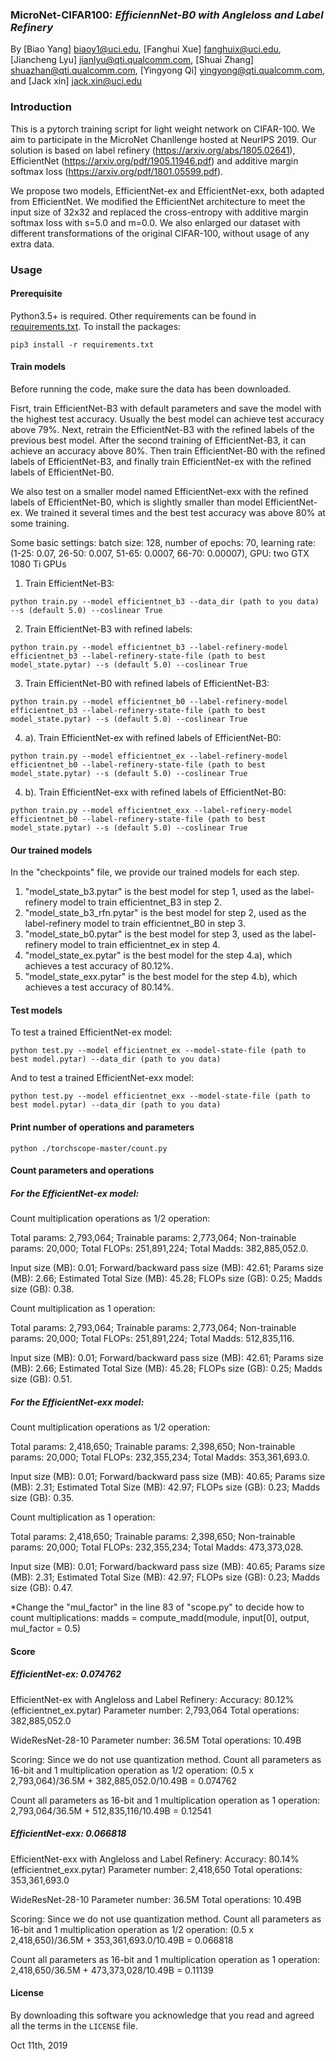 ### MicroNet-CIFAR100: *EfficiennNet-B0 with Angleloss and Label Refinery*
By [Biao Yang] biaoy1@uci.edu,
[Fanghui Xue] fanghuix@uci.edu,
[Jiancheng Lyu] jianlyu@qti.qualcomm.com,
[Shuai Zhang] shuazhan@qti.qualcomm.com,
[Yingyong Qi] yingyong@qti.qualcomm.com,
and [Jack xin] jack.xin@uci.edu


### Introduction
This is a pytorch training script for light weight network on CIFAR-100. We aim to participate in the MicroNet Chanllenge hosted at NeurIPS 2019. Our solution is based on label refinery (https://arxiv.org/abs/1805.02641), EfficientNet (https://arxiv.org/pdf/1905.11946.pdf) and additive margin softmax loss (https://arxiv.org/pdf/1801.05599.pdf).

We propose two models, EfficientNet-ex and EfficientNet-exx, both adapted from EfficientNet. We modified the EfficientNet architecture to meet the input size of 32x32 and replaced the cross-entropy with additive margin softmax loss with s=5.0 and m=0.0.
We also enlarged our dataset with different transformations of the original CIFAR-100, without usage of any extra data.


### Usage
#### Prerequisite
Python3.5+ is required. Other requirements can be found in [requirements.txt](requirements.txt).
To install the packages:
```
pip3 install -r requirements.txt
```

#### Train models
Before running the code, make sure the data has been downloaded.

Fisrt, train EfficientNet-B3 with default parameters and save the model with the highest test accuracy. Usually the best model can achieve test accuracy above 79%.
Next, retrain the EfficientNet-B3 with the refined labels of the previous best model. After the second training of EfficientNet-B3, it can achieve an accuracy above 80%.
Then train EfficientNet-B0 with the refined labels of EfficientNet-B3, and finally train EfficientNet-ex with the refined labels of EfficientNet-B0.

We also test on a smaller model named EfficientNet-exx with the refined labels of EfficientNet-B0, which is slightly smaller than model EfficientNet-ex. We trained it several times and the best test accuracy was above 80% at some training.

Some basic settings: 
batch size: 128, number of epochs: 70, learning rate: (1-25: 0.07, 26-50: 0.007, 51-65: 0.0007, 66-70: 0.00007), GPU: two GTX 1080 Ti GPUs

1. Train EfficientNet-B3:
```
python train.py --model efficientnet_b3 --data_dir (path to you data) --s (default 5.0) --coslinear True
```
2. Train EfficientNet-B3 with refined labels:
```
python train.py --model efficientnet_b3 --label-refinery-model efficientnet_b3 --label-refinery-state-file (path to best model_state.pytar) --s (default 5.0) --coslinear True
```
3. Train EfficientNet-B0 with refined labels of EfficientNet-B3:
```
python train.py --model efficientnet_b0 --label-refinery-model efficientnet_b3 --label-refinery-state-file (path to best model_state.pytar) --s (default 5.0) --coslinear True
```
4. a). Train EfficientNet-ex with refined labels of EfficientNet-B0:
```
python train.py --model efficientnet_ex --label-refinery-model efficientnet_b0 --label-refinery-state-file (path to best model_state.pytar) --s (default 5.0) --coslinear True
```
4. b). Train EfficientNet-exx with refined labels of EfficientNet-B0:
```
python train.py --model efficientnet_exx --label-refinery-model efficientnet_b0 --label-refinery-state-file (path to best model_state.pytar) --s (default 5.0) --coslinear True
```

#### Our trained models
In the "checkpoints" file, we provide our trained models for each step. 
1. "model_state_b3.pytar" is the best model for step 1, used as the label-refinery model to train efficientnet_B3 in step 2. 
2. "model_state_b3_rfn.pytar" is the best model for step 2, used as the label-refinery model to train efficientnet_B0 in step 3. 
3. "model_state_b0.pytar" is the best model for step 3, used as the label-refinery model to train efficientnet_ex in step 4. 
4. "model_state_ex.pytar" is the best model for the step 4.a), which achieves a test accuracy of 80.12%. 
4. "model_state_exx.pytar" is the best model for the step 4.b), which achieves a test accuracy of 80.14%. 


#### Test models
To test a trained EfficientNet-ex model:
```
python test.py --model efficientnet_ex --model-state-file (path to best model.pytar) --data_dir (path to you data)
```
And to test a trained EfficientNet-exx model:
```
python test.py --model efficientnet_exx --model-state-file (path to best model.pytar) --data_dir (path to you data)
```

#### Print number of operations and parameters
```
python ./torchscope-master/count.py
```

#### Count parameters and operations
##### For the EfficientNet-ex model:
Count multiplication operations as 1/2 operation:

Total params: 2,793,064;
Trainable params: 2,773,064;
Non-trainable params: 20,000;
Total FLOPs: 251,891,224;
Total Madds: 382,885,052.0.

Input size (MB): 0.01;
Forward/backward pass size (MB): 42.61;
Params size (MB): 2.66;
Estimated Total Size (MB): 45.28;
FLOPs size (GB): 0.25;
Madds size (GB): 0.38.

Count multiplication as 1 operation:

Total params: 2,793,064;
Trainable params: 2,773,064;
Non-trainable params: 20,000;
Total FLOPs: 251,891,224;
Total Madds: 512,835,116.

Input size (MB): 0.01;
Forward/backward pass size (MB): 42.61;
Params size (MB): 2.66;
Estimated Total Size (MB): 45.28;
FLOPs size (GB): 0.25;
Madds size (GB): 0.51.


##### For the EfficientNet-exx model:
Count multiplication operations as 1/2 operation:

Total params: 2,418,650;
Trainable params: 2,398,650;
Non-trainable params: 20,000;
Total FLOPs: 232,355,234;
Total Madds: 353,361,693.0.

Input size (MB): 0.01;
Forward/backward pass size (MB): 40.65;
Params size (MB): 2.31;
Estimated Total Size (MB): 42.97;
FLOPs size (GB): 0.23;
Madds size (GB): 0.35.

Count multiplication as 1 operation:

Total params: 2,418,650;
Trainable params: 2,398,650;
Non-trainable params: 20,000;
Total FLOPs: 232,355,234;
Total Madds: 473,373,028.

Input size (MB): 0.01;
Forward/backward pass size (MB): 40.65;
Params size (MB): 2.31;
Estimated Total Size (MB): 42.97;
FLOPs size (GB): 0.23;
Madds size (GB): 0.47.


*Change the "mul_factor" in the line 83 of "scope.py" to decide how to count multiplications:
madds = compute_madd(module, input[0], output, mul_factor = 0.5)


#### Score
##### EfficientNet-ex: 0.074762
EfficientNet-ex with Angleloss and Label Refinery:
Accuracy: 80.12% (efficientnet_ex.pytar)
Parameter number: 2,793,064
Total operations: 382,885,052.0

WideResNet-28-10
Parameter number: 36.5M
Total operations: 10.49B

Scoring:
Since we do not use quantization method.
Count all parameters as 16-bit and 1 multiplication operation as 1/2 operation:
(0.5 x 2,793,064)/36.5M + 382,885,052.0/10.49B = 0.074762

Count all parameters as 16-bit and 1 multiplication operation as 1 operation:
2,793,064/36.5M + 512,835,116/10.49B = 0.12541


##### EfficientNet-exx: 0.066818
EfficientNet-exx with Angleloss and Label Refinery:
Accuracy: 80.14% (efficientnet_exx.pytar)
Parameter number: 2,418,650
Total operations: 353,361,693.0

WideResNet-28-10
Parameter number: 36.5M
Total operations: 10.49B

Scoring:
Since we do not use quantization method.
Count all parameters as 16-bit and 1 multiplication operation as 1/2 operation:
(0.5 x 2,418,650)/36.5M + 353,361,693.0/10.49B = 0.066818

Count all parameters as 16-bit and 1 multiplication operation as 1 operation:
2,418,650/36.5M + 473,373,028/10.49B = 0.11139

#### License
By downloading this software you acknowledge that you read and agreed all the
terms in the `LICENSE` file.

Oct 11th, 2019
